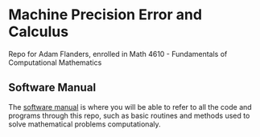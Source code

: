 # Machine Precision Error and Calculus

Repo for Adam Flanders, enrolled in Math 4610 - Fundamentals of Computational Mathematics

## Software Manual

The [software manual](https://github.com/adflanders/math4610/tree/master/Software-Manual) is where you will be able to refer to all the code and programs through this repo, such as basic routines and methods used to solve mathematical problems computationaly.

